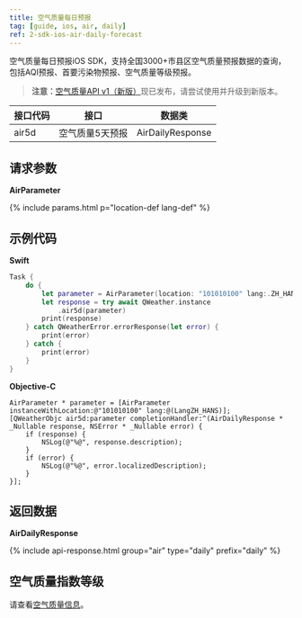 ```yaml
---
title: 空气质量每日预报
tag: [guide, ios, air, daily]
ref: 2-sdk-ios-air-daily-forecast
---
```


空气质量每日预报iOS SDK，支持全国3000+市县区空气质量预报数据的查询，包括AQI预报、首要污染物预报、空气质量等级预报。

> **注意：**[空气质量API v1（新版）](/docs/api/air-quality/)现已发布，请尝试使用并升级到新版本。

| 接口代码 | 接口                         | 数据类       |
| --------------- | ------------------- | ------------ |
| air5d | 空气质量5天预报   | AirDailyResponse |

## 请求参数

**AirParameter**

{% include params.html p="location-def lang-def" %}

## 示例代码

**Swift**

```swift
Task {
    do {
        let parameter = AirParameter(location: "101010100" lang:.ZH_HANS)
        let response = try await QWeather.instance
            .air5d(parameter)
        print(response)
    } catch QWeatherError.errorResponse(let error) {
        print(error)
    } catch {
        print(error)
    }
}
```

**Objective-C**

```objc
AirParameter * parameter = [AirParameter instanceWithLocation:@"101010100" lang:@(LangZH_HANS)];
[QWeatherObjc air5d:parameter completionHandler:^(AirDailyResponse * _Nullable response, NSError * _Nullable error) {
    if (response) {
        NSLog(@"%@", response.description);
    }
    if (error) {
        NSLog(@"%@", error.localizedDescription);
    }
}];
```

## 返回数据

**AirDailyResponse**

{% include api-response.html group="air" type="daily" prefix="daily"  %}

## 空气质量指数等级

请查看[空气质量信息](/docs/resource/air-info/)。